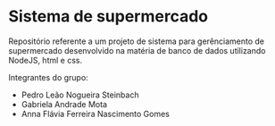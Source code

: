 # Sistema de supermercado
Repositório referente a um projeto de sistema para gerênciamento de supermercado desenvolvido na matéria de banco de dados utilizando NodeJS, html e css.

Integrantes do grupo:
  - Pedro Leão Nogueira Steinbach
  - Gabriela Andrade Mota
  - Anna Flávia Ferreira Nascimento Gomes
